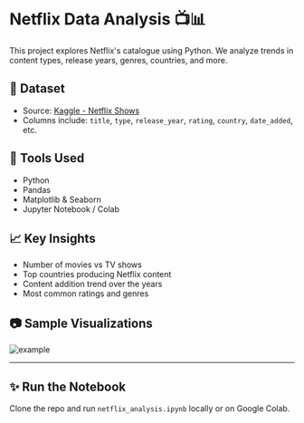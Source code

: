 # Netflix Data Analysis 📺📊

This project explores Netflix's catalogue using Python. We analyze trends in content types, release years, genres, countries, and more.

## 📁 Dataset
- Source: [Kaggle - Netflix Shows](https://www.kaggle.com/datasets/shivamb/netflix-shows)
- Columns include: `title`, `type`, `release_year`, `rating`, `country`, `date_added`, etc.

## 🔧 Tools Used
- Python
- Pandas
- Matplotlib & Seaborn
- Jupyter Notebook / Colab

## 📈 Key Insights
- Number of movies vs TV shows
- Top countries producing Netflix content
- Content addition trend over the years
- Most common ratings and genres

## 📷 Sample Visualizations
![example](https://github.com/your-username/netflix-data-analysis/blob/main/sample_graph.png)

---

## ✨ Run the Notebook
Clone the repo and run `netflix_analysis.ipynb` locally or on Google Colab.
